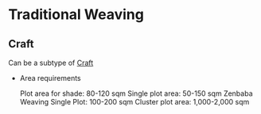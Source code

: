 # Traditional Weaving

## Craft
Can be a subtype of [Craft]()

* Area requirements

  Plot area for shade: 80-120 sqm
  Single plot area: 50-150 sqm
  Zenbaba Weaving Single Plot: 100-200 sqm
  Cluster plot area: 1,000-2,000 sqm
